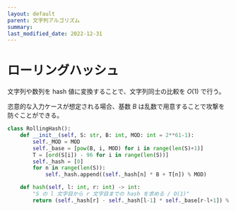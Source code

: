 ```yaml
---
layout: default
parent: 文字列アルゴリズム
summary: 
last_modified_date: 2022-12-31
---
```


# ローリングハッシュ

文字列や数列を hash 値に変換することで、文字列同士の比較を $O(1)$ で行う。

恣意的な入力ケースが想定される場合、基数 $B$ は乱数で用意することで攻撃を防ぐことができる。


```python
class RollingHash():
    def __init__(self, S: str, B: int, MOD: int = 2**61-1):
        self._MOD = MOD
        self._base = [pow(B, i, MOD) for i in range(len(S)+1)]
        T = [ord(S[i]) - 96 for i in range(len(S))]
        self._hash = [0]
        for n in range(len(S)):
            self._hash.append((self._hash[n] * B + T[n]) % MOD)

    def hash(self, l: int, r: int) -> int:
        "S の l 文字目から r 文字目までの hash を求める / O(1)"
        return (self._hash[r] - self._hash[l-1] * self._base[r-l+1]) % self._MOD
```